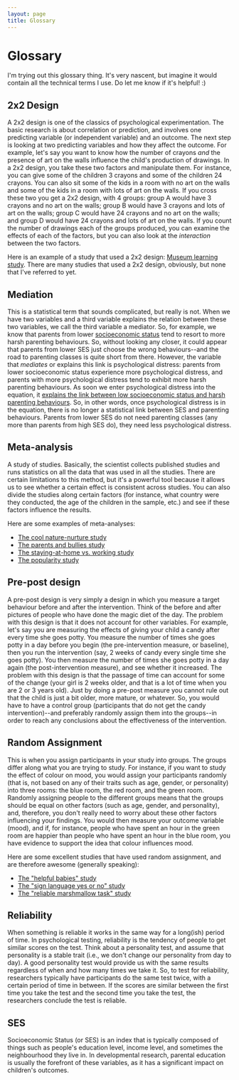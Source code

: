 ```yaml
---
layout: page
title: Glossary
---
```

# Glossary
I'm trying out this glossary thing. It's very nascent, but imagine it would contain all the technical terms I use. Do let me know if it's helpful! :)

## 2x2 Design
 A 2x2 design is one of the classics of psychological experimentation. The basic research is about correlation or prediction, and involves one predicting variable (or independent variable) and an outcome. The next step is looking at two predicting variables and how they affect the outcome. For example, let's say you want to know how the number of crayons _and_ the presence of art on the walls influence the child's production of drawings. In a 2x2 design, you take these two factors and manipulate them. For instance, you can give some of the children 3 crayons and some of the children 24 crayons. You can also sit some of the kids in a room with no art on the walls and some of the kids in a room with lots of art on the walls. If you cross these two you get a 2x2 design, with 4 groups: group A would have 3 crayons and no art on the walls; group B would have 3 crayons and lots of art on the walls; group C would have 24 crayons and no art on the walls; and group D would have 24 crayons and lots of art on the walls. If you count the number of drawings each of the groups produced, you can examine the effects of each of the factors, but you can also look at the _interaction_ between the two factors.

Here is an example of a study that used a 2x2 design: [Museum learning study](https://galpod.com/a-day-at-the-museum/). There are many studies that used a 2x2 design, obviously, but none that I've referred to yet.

## Mediation
This is a statistical term that sounds complicated, but really is not. When we have two variables and a third variable explains the relation between these two variables, we call the third variable a mediator. So, for example, we know that parents from lower [socioeconomic status](https://galpod.com/glossary#SES) tend to resort to more harsh parenting behaviours. So, without looking any closer, it could appear that parents from lower SES just choose the wrong behaviours--and the road to parenting classes is quite short from there. However, the variable that *mediates* or explains this link is psychological distress: parents from lower socioeconomic status experience more psychological distress, and parents with more psychological distress tend to exhibit more harsh parenting behaviours. As soon we enter psychological distress into the equation, it [explains the link between low socioeconomic status and harsh parenting behaviours](https://onlinelibrary.wiley.com/doi/10.1111/j.1467-8624.1990.tb02781.x/abstract). So, in other words, once psychological distress is in the equation, there is no longer a statistical link between SES and parenting behaviours. Parents from lower SES do not need parenting classes (any more than parents from high SES do), they need less psychological distress.

## Meta-analysis
A study of studies. Basically, the scientist collects published studies and runs statistics on all the data that was used in all the studies. There are certain limitations to this method, but it's a powerful tool because it allows us to see whether a certain effect is consistent across studies. You can also divide the studies along certain factors (for instance, what country were they conducted, the age of the children in the sample, etc.) and see if these factors influence the results.

Here are some examples of meta-analyses:

*   [The cool nature-nurture study](https://galpod.com/on-nature-nurture-and-in-between/)
*   [The parents and bullies study](https://galpod.com/parents-and-bullies/)
*   [The staying-at-home vs. working study](https://galpod.com/do-children-benefit-from-staying-at-home/)
*   [The popularity study](https://galpod.com/the-popularity-contest/)


## Pre-post design
A pre-post design is very simply a design in which you measure a target behaviour before and after the intervention. Think of the before and after pictures of people who have done the magic diet of the day. The problem with this design is that it does not account for other variables. For example, let's say you are measuring the effects of giving your child a candy after every time she goes potty. You measure the number of times she goes potty in a day before you begin (the pre-intervention measure, or baseline), then you run the intervention (say, 2 weeks of candy every single time she goes potty). You then measure the number of times she goes potty in a day again (the post-intervention measure), and see whether it increased. The problem with this design is that the passage of time can account for some of the change (your girl is 2 weeks older, and that is a lot of time when you are 2 or 3 years old). Just by doing a pre-post measure you cannot rule out that the child is just a bit older, more mature, or whatever. So, you would have to have a control group (participants that do not get the candy intervention)--and preferably randomly assign them into the groups--in order to reach any conclusions about the effectiveness of the intervention.

## Random Assignment
This is when you assign participants in your study into groups. The groups differ along what you are trying to study. For instance, if you want to study the effect of colour on mood, you would assign your participants randomly (that is, not based on any of their traits such as age, gender, or personality) into three rooms: the blue room, the red room, and the green room. Randomly assigning people to the different groups means that the groups should be equal on other factors (such as age, gender, and personality), and, therefore, you don't really need to worry about these other factors influencing your findings. You would then measure your outcome variable (mood), and if, for instance, people who have spent an hour in the green room are happier than people who have spent an hour in the blue room, you have evidence to support the idea that colour influences mood.

Here are some excellent studies that have used random assignment, and are therefore awesome (generally speaking):

*   [The "helpful babies" study](https://galpod.com/monkey-see-monkey-help/)
*   [The "sign language yes or no" study](https://galpod.com/baby-sign-language-what-is-it-good-for/)
*   [The "reliable marshmallow task" study](https://galpod.com/the-marshmallow-task-revisited/)


## Reliability
When something is reliable it works in the same way for a long(ish) period of time. In psychological testing, reliability is the tendency of people to get similar scores on the test. Think about a personality test, and assume that personality is a stable trait (i.e., we don't change our personality from day to day). A good personality test would provide us with the same results regardless of when and how many times we take it. So, to test for reliability, researchers typically have participants do the same test twice, with a certain period of time in between. If the scores are similar between the first time you take the test and the second time you take the test, the researchers conclude the test is reliable.

## SES
Socioeconomic Status (or SES) is an index that is typically composed of things such as people's education level, income level, and sometimes the neighbourhood they live in. In developmental research, parental education is usually the forefront of these variables, as it has a significant impact on children's outcomes.
